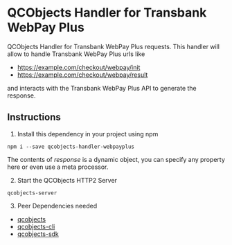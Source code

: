# QCObjects Handler for Transbank WebPay Plus 

QCObjects Handler for Transbank WebPay Plus  requests. This handler will allow to handle Transbank WebPay Plus  urls
like 
- https://example.com/checkout/webpay/init
- https://example.com/checkout/webpay/result

and interacts with the Transbank WebPay Plus API to generate the response.

## Instructions

1. Install this dependency in your project using npm

```shell
npm i --save qcobjects-handler-webpayplus
```


The contents of *response* is a dynamic object, you can specify any property here
or even use a meta processor.

2. Start the QCObjects HTTP2 Server

```shell
qcobjects-server
```

3. Peer Dependencies needed

- [qcobjects](https://www.npmjs.com/package/qcobjects)
- [qcobjects-cli](https://www.npmjs.com/package/qcobjects-cli)
- [qcobjects-sdk](https://www.npmjs.com/package/qcobjects-sdk)